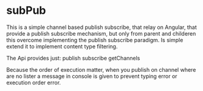# subPub

This is a simple channel based publish subscribe, that relay on Angular, 
that provide a publish subscribe mechanism, but only from parent and childeren 
this overcome implementing the publish subscribe paradigm.
Is simple extend it to implement content type filtering.


The Api provides just:
publish
subscribe
getChannels

Because the order of execution matter, when you publish on channel where are no lister
a message in console is given to prevent typing error or execution order error.